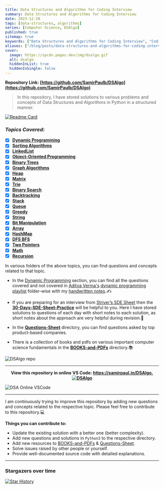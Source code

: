 ```yaml
---
title: Data Structures and Algorithms for Coding Interview
summary: Data Structures and Algorithms for Coding Interview
date: 2023-12-20
tags: [data-structures, algorithms]
series: [Computer Science, DSAlgo]
published: true
sitemap: true
keywords: ["Data Structures and Algorithms for Coding Interview", "Coding blog", "Computer Science"]
aliases: ["/blog/posts/data-structures-and-algorithms-for-coding-interview", "/posts/dsalgo"]
cover:
  image: https://spcdn.pages.dev/img/dsalgo.gif
  alt: dsalgo
  hiddenInList: true
  hiddenInSingle: false
---
```

     
<b>Repository Link: [https://github.com/SamirPaulb/DSAlgo](https://github.com/SamirPaulb/DSAlgo)</b>

> In this repository, I have stored solutions to various problems and concepts of Data Structures and Algorithms in Python in a structured manner.


<!-- <img alt="Stars" src="https://img.shields.io/github/stars/SamirPaulb/DSAlgo"> 
<img alt="Forks" src="https://img.shields.io/github/forks/SamirPaulb/DSAlgo"> 
<img alt="Size" src="https://img.shields.io/github/repo-size/SamirPaulb/DSAlgo"> 
<img alt="Hits" src="https://hitsofcode.com/github/SamirPaulb/DSAlgo?branch=main">
<img alt="language" src="https://user-images.githubusercontent.com/77569653/227633223-43014974-ac8f-4cf9-8605-93d08cb2d5fd.svg"> -->

[![Readme Card](https://github-readme-stats.vercel.app/api/pin/?username=SamirPaulb&repo=DSAlgo&show_owner=true)](https://github.com/SamirPaulb/DSAlgo)

### ***Topics Covered***:
- [x]  [**Dynamic Programming**](https://github.com/SamirPaulb/DSAlgo/tree/main/02_Dynamic-Programming)
- [x]  [**Sorting Algorithms**](https://github.com/SamirPaulb/DSAlgo/tree/main/03_Sorting-Algorithms)
- [x]  [**LinkedList**](https://github.com/SamirPaulb/DSAlgo/tree/main/04_LinkedList)
- [x]  [**Object-Oriented Programming**](https://github.com/SamirPaulb/DSAlgo/tree/main/05_Object-Oriented-Programming)
- [x]  [**Binary Trees**](https://github.com/SamirPaulb/DSAlgo/tree/main/06_Binary-Trees)
- [x]  [**Graph Algorithms**](https://github.com/SamirPaulb/DSAlgo/tree/main/07_Graph)
- [x]  [**Heap**](https://github.com/SamirPaulb/DSAlgo/tree/main/08_Heap)
- [x]  [**Matrix**](https://github.com/SamirPaulb/DSAlgo/tree/main/09_Matrix)
- [x]  [**Trie**](https://github.com/SamirPaulb/DSAlgo/tree/main/10_Trie)
- [x]  [**Binary Search**](https://github.com/SamirPaulb/DSAlgo/tree/main/11_Binary-Search)
- [x]  [**Backtracking**](https://github.com/SamirPaulb/DSAlgo/tree/main/12_Backtracking)
- [x]  [**Stack**](https://github.com/SamirPaulb/DSAlgo/tree/main/13_Stack)
- [x]  [**Queue**](https://github.com/SamirPaulb/DSAlgo/tree/main/14_Queue)
- [x]  [**Greedy**](https://github.com/SamirPaulb/DSAlgo/tree/main/15_Greedy)
- [x]  [**String**](https://github.com/SamirPaulb/DSAlgo/tree/main/16_String)
- [x]  [**Bit Manipulation**](https://github.com/SamirPaulb/DSAlgo/tree/main/17_Bit-Manipulation)
- [x]  [**Array**](https://github.com/SamirPaulb/DSAlgo/tree/main/18_Array)
- [x]  [**HashMap**](https://github.com/SamirPaulb/DSAlgo/tree/main/19_HashMap)
- [x]  [**DFS BFS**](https://github.com/SamirPaulb/DSAlgo/tree/main/20_DFS-BFS)
- [x]  [**Two Pointers**](https://github.com/SamirPaulb/DSAlgo/tree/main/21_Two-Pointers)
- [x]  [**Math**](https://github.com/SamirPaulb/DSAlgo/tree/main/22_Math) 
- [x]  [**Recursion**](https://github.com/SamirPaulb/DSAlgo/tree/main/23_Recursion) 

In various folders of the above topics, you can find questions and concepts related to that topic. 

- In the [Dynamic Programming](https://github.com/SamirPaulb/DSAlgo/tree/main/02_Dynamic-Programming) section, you can find all the questions covered and not covered in [Aditya Verma's](https://www.youtube.com/c/AdityaVermaTheProgrammingLord) [dynamic programming playlist](https://youtube.com/playlist?list=PL_z_8CaSLPWekqhdCPmFohncHwz8TY2Go) folder-wise with my [handwritten notes](https://raw.githubusercontent.com/SamirPaulb/DSAlgo/main/02_Dynamic-Programming/Dynamic-Programming-NOTE.pdf).✍️

- If you are preparing for an interview from [Striver’s SDE Sheet](https://takeuforward.org/interviews/strivers-sde-sheet-top-coding-interview-problems/) then the [**30-Days-SDE-Sheet-Practice**](https://github.com/SamirPaulb/DSAlgo/tree/main/30-Days-SDE-Sheet-Practice) will be helpful to you. Here I have stored solutions to questions of each day with short notes to each solution, as short notes about the approach are very helpful during revision.🎯

- In the  [**Questions-Sheet**](https://github.com/SamirPaulb/DSAlgo/tree/main/Questions-Sheet) directory, you can find questions asked by top product-based companies.

- There is a collection of books and pdfs on various important computer science fundamentals in the [**BOOKS-and-PDFs**](https://github.com/SamirPaulb/DSAlgo/tree/main/BOOKS-and-PDFs) directory.📚


![DSAlgo repo](https://spcdn.pages.dev/assets/img/repository-image-dsalgo-samirpaul1-leetcode-post.jpeg "DSAlgo repository")

---

<p align="center">
<b>View this repository in online VS Code: <a href="https://samirpaulb.github.io/DSAlgo">  https://samirpaul.in/DSAlgo.  <img alt="DSAlgo"  loading="lazy" src="https://github.com/SamirPaulb/DSAlgo/actions/workflows/pages/pages-build-deployment/badge.svg">
</a></b>
</p>


![DSA Online VSCode](https://spcdn.pages.dev/assets/img/samirpaul.in-DSAlgo-demo.png "DSA Online VSCode")

---

I am continuously trying to improve this repository by adding new questions and concepts related to the respective topic. Please feel free to contribute to this repository.💻

**Things you can contribute to:**
- Update the existing solution with a better one (better complexity).
- Add new questions and solutions in ```Python3``` to the respective directory.
- Add new resources to [BOOKS-and-PDFs](https://github.com/SamirPaulb/DSAlgo/tree/main/BOOKS-and-PDFs) & [Questions-Sheet](https://github.com/SamirPaulb/DSAlgo/tree/main/Questions-Sheet).
- Solve issues raised by other people or yourself.
- Provide well-documented source code with detailed explanations.


---


### Stargazers over time

<a href="https://github.com/SamirPaulb/DSAlgo"><img alt="Star History" loading="lazy"  src="https://api.star-history.com/svg?repos=SamirPaulb/DSAlgo&type=Date"></a>


